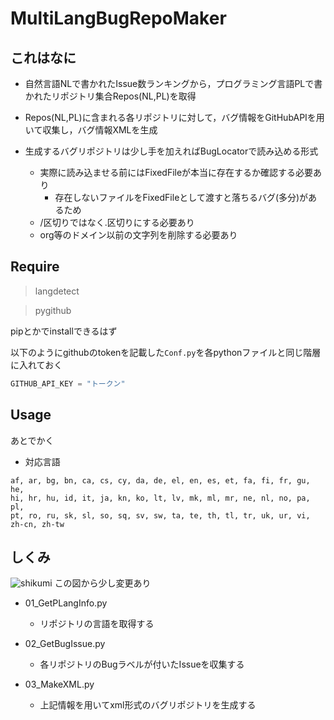 # MultiLangBugRepoMaker

## これはなに
- 自然言語NLで書かれたIssue数ランキングから，プログラミング言語PLで書かれたリポジトリ集合Repos(NL,PL)を取得
- Repos(NL,PL)に含まれる各リポジトリに対して，バグ情報をGitHubAPIを用いて収集し，バグ情報XMLを生成

- 生成するバグリポジトリは少し手を加えればBugLocatorで読み込める形式
  - 実際に読み込ませる前にはFixedFileが本当に存在するか確認する必要あり
    - 存在しないファイルをFixedFileとして渡すと落ちるバグ(多分)があるため
  - /区切りではなく.区切りにする必要あり
  - org等のドメイン以前の文字列を削除する必要あり

## Require
> langdetect

> pygithub

pipとかでinstallできるはず

以下のようにgithubのtokenを記載した`Conf.py`を各pythonファイルと同じ階層に入れておく
```python:Conf.py
GITHUB_API_KEY = "トークン"
```

## Usage
あとでかく

- 対応言語
```
af, ar, bg, bn, ca, cs, cy, da, de, el, en, es, et, fa, fi, fr, gu, he,
hi, hr, hu, id, it, ja, kn, ko, lt, lv, mk, ml, mr, ne, nl, no, pa, pl,
pt, ro, ru, sk, sl, so, sq, sv, sw, ta, te, th, tl, tr, uk, ur, vi, zh-cn, zh-tw
```

## しくみ
![shikumi](https://user-images.githubusercontent.com/43768808/86399542-64eb6280-bce2-11ea-9599-906aaa9efee0.png)
この図から少し変更あり

- 01_GetPLangInfo.py
  - リポジトリの言語を取得する

- 02_GetBugIssue.py
  - 各リポジトリのBugラベルが付いたIssueを収集する
  
- 03_MakeXML.py
  - 上記情報を用いてxml形式のバグリポジトリを生成する
